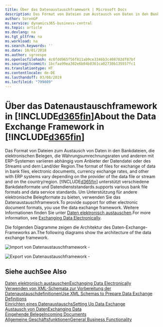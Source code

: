 ```yaml
---
title: Über das Datenaustauschframework | Microsoft Docs
description: Das Format von Dateien zum Austausch von Daten in den Bankdateien, die elektronischen Belegen, die Währungsumrechnungsraten und anderen mit ERP-Systemen variieren abhängig vom Anbieter der Datendatei oder des Streams und dem Land/der Region.
author: SorenGP
ms.service: dynamics365-business-central
ms.topic: article
ms.devlang: na
ms.tgt_pltfrm: na
ms.workload: na
ms.search.keywords: ''
ms.date: 10/01/2018
ms.author: sgroespe
ms.openlocfilehash: 4c0fdd965f56f811ab9ce3346b3c408702df87bf
ms.sourcegitcommit: 1bcfaa99ea302e6b84b8361ca02730b135557fc1
ms.translationtype: HT
ms.contentlocale: de-DE
ms.lasthandoff: 03/08/2019
ms.locfileid: "799089"
---
```

# <a name="about-the-data-exchange-framework-in-included365finincludesd365finmdmd"></a><span data-ttu-id="8f31b-103">Über das Datenaustauschframework in [!INCLUDE[d365fin](includes/d365fin_md.md)]</span><span class="sxs-lookup"><span data-stu-id="8f31b-103">About the Data Exchange Framework in [!INCLUDE[d365fin](includes/d365fin_md.md)]</span></span>
<span data-ttu-id="8f31b-104">Das Format von Dateien zum Austausch von Daten in den Bankdateien, die elektronischen Belegen, die Währungsumrechnungsraten und anderen mit ERP-Systemen variieren abhängig vom Anbieter der Datendatei oder des Streams und dem Land/der Region.</span><span class="sxs-lookup"><span data-stu-id="8f31b-104">The format of files for exchange of data in bank files, electronic documents, currency exchange rates, and other with ERP systems vary depending on the provider of the data file or stream and on the country/region.</span></span> [!INCLUDE[d365fin](includes/d365fin_md.md)] <span data-ttu-id="8f31b-105">unterstützt verschiedene Bankdateiformate und Datendienststandards.</span><span class="sxs-lookup"><span data-stu-id="8f31b-105">supports various bank file formats and data service standards.</span></span> <span data-ttu-id="8f31b-106">Um Unterstützung für andere elektronische Belegformate zu bieten, verwenden Sie das Datenaustauschframework.</span><span class="sxs-lookup"><span data-stu-id="8f31b-106">To provide support for other electronic document formats, you use the data exchange framework.</span></span> <span data-ttu-id="8f31b-107">Weitere Informationen finden Sie unter [Daten elektronisch austauschen](across-data-exchange.md).</span><span class="sxs-lookup"><span data-stu-id="8f31b-107">For more information, see [Exchanging Data Electronically](across-data-exchange.md).</span></span>    

 <span data-ttu-id="8f31b-108">Die folgenden Diagramme zeigen die Architektur des Daten-Exchange-Frameworks an.</span><span class="sxs-lookup"><span data-stu-id="8f31b-108">The following diagrams show the architecture of the data exchange framework.</span></span>  

 ![Import von Datenaustauschframework &#45;](media/across-data-exchange/dataexchangeframework_import.png)  

 ![Export von Datenaustauschframework &#45;](media/across-data-exchange/dataexchangeframework_export.png)  

## <a name="see-also"></a><span data-ttu-id="8f31b-111">Siehe auch</span><span class="sxs-lookup"><span data-stu-id="8f31b-111">See Also</span></span>  
[<span data-ttu-id="8f31b-112">Daten elektronisch austauschen</span><span class="sxs-lookup"><span data-stu-id="8f31b-112">Exchanging Data Electronically</span></span>](across-data-exchange.md)  
[<span data-ttu-id="8f31b-113">Verwenden von XML-Schemata zur Vorbereitung der Datenaustauschdefinitionen</span><span class="sxs-lookup"><span data-stu-id="8f31b-113">Use XML Schemas to Prepare Data Exchange Definitions</span></span>](across-how-to-use-xml-schemas-to-prepare-data-exchange-definitions.md)  
[<span data-ttu-id="8f31b-114">Einrichten eines Datenaustauschs</span><span class="sxs-lookup"><span data-stu-id="8f31b-114">Setting Up Data Exchange</span></span>](across-set-up-data-exchange.md)  
[<span data-ttu-id="8f31b-115">Austausch von Daten</span><span class="sxs-lookup"><span data-stu-id="8f31b-115">Exchanging Data</span></span>](across-exchange-data.md)  
[<span data-ttu-id="8f31b-116">Eingehende Belege</span><span class="sxs-lookup"><span data-stu-id="8f31b-116">Incoming Documents</span></span>](across-income-documents.md)  
[<span data-ttu-id="8f31b-117">Allgemeine Geschäftsfunktionen</span><span class="sxs-lookup"><span data-stu-id="8f31b-117">General Business Functionality</span></span>](ui-across-business-areas.md)  

